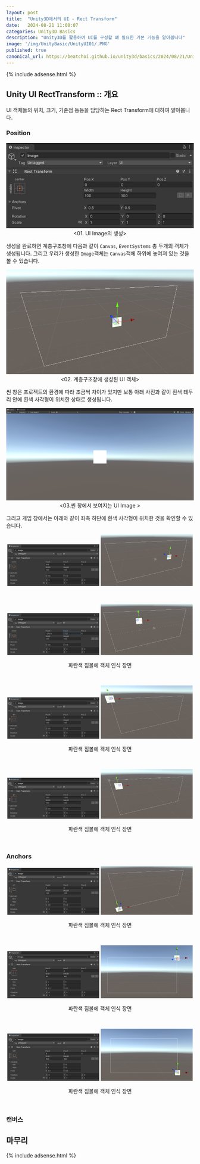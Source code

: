 ```yaml
---
layout: post
title:  "Unity3D에서의 UI - Rect Transform"
date:   2024-08-21 11:00:07
categories: Unity3D Basics
description: "Unity3D를 활용하여 UI를 구성할 떄 필요한 기본 기능을 알아봅니다"
image: '/img/UnityBasic/UnityUI01/.PNG'
published: true
canonical_url: https://beatchoi.github.io/unity3d/basics/2024/08/21/UnityUI02/
---
```

  
  
  {% include adsense.html %}
  
  
## Unity UI RectTransform :: 개요  
UI 객체들의 위치, 크기, 기준점 등등을 담당하는 Rect Transform에 대하여 알아봅니다. 


### Position

<p align="center"><img src="/img/UnityBasic/UnityUI01/06.PNG"><br/>
<01. UI Image의 생성></p>  

생성을 완료하면 계층구조창에 다음과 같이 `Canvas`, `EventSystems` 총 두개의 객체가 생성됩니다. 그리고 우리가 생성한 `Image`객체는 `Canvas`객체 하위에 놓여져 있는 것을 볼 수 있습니다.  
  
<p align="center"><img src="/img/UnityBasic/UnityUI01/07.PNG"><br/>
<02. 계층구조창에 생성된 UI 객체></p> 
  
씬 창은 프로젝트의 환경에 따라 조금씩 차이가 있지만 보통 아래 사진과 같이 흰색 테두리 안에 흰색 사각형이 위치한 상태로 생성됩니다.  
  
<p align="center"><img src="/img/UnityBasic/UnityUI01/08.PNG"><br/>
<03.씬 창에서 보여지는 UI Image ></p>  

그리고 게임 창에서는 아래와 같이 좌측 하단에 흰색 사각형이 위치한 것을 확인할 수 있습니다.  
 
<p align="center">
<img src="/img/UnityBasic/UnityUI01/09.PNG" width="49%">
<img src="/img/UnityBasic/UnityUI01/10.PNG" width="49%">
<figcaption align="center"></figcaption>
</p> 
<br/>


<p align="center">
<img src="/img/UnityBasic/UnityUI01/11.PNG" width="49%">
<img src="/img/UnityBasic/UnityUI01/12.PNG" width="49%">
<figcaption align="center">파란색 짐볼에 객체 인식 장면</figcaption>
</p> 
<br/>

<p align="center">
<img src="/img/UnityBasic/UnityUI01/13.PNG" width="49%">
<img src="/img/UnityBasic/UnityUI01/14.PNG" width="49%">
<figcaption align="center">파란색 짐볼에 객체 인식 장면</figcaption>
</p> 
<br/>

<p align="center">
<img src="/img/UnityBasic/UnityUI01/15.PNG" width="49%">
<img src="/img/UnityBasic/UnityUI01/16.PNG" width="49%">
<figcaption align="center">파란색 짐볼에 객체 인식 장면</figcaption>
</p> 
<br/>

### Anchors  

<p align="center">
<img src="/img/UnityBasic/UnityUI01/17.PNG" width="49%">
<img src="/img/UnityBasic/UnityUI01/18.PNG" width="49%">
<figcaption align="center">파란색 짐볼에 객체 인식 장면</figcaption>
</p> 
<br/>

<p align="center">
<img src="/img/UnityBasic/UnityUI01/19.PNG" width="49%">
<img src="/img/UnityBasic/UnityUI01/20.PNG" width="49%">
<figcaption align="center">파란색 짐볼에 객체 인식 장면</figcaption>
</p> 
<br/>

<p align="center">
<img src="/img/UnityBasic/UnityUI01/21.PNG" width="49%">
<img src="/img/UnityBasic/UnityUI01/22.PNG" width="49%">
<figcaption align="center">파란색 짐볼에 객체 인식 장면</figcaption>
</p> 
<br/>

### 캔버스  
 

## 마무리




  
  {% include adsense.html %}



  
  
